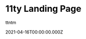 ---
title: 11ty Landing Page
github: https://github.com/ttntm/11ty-landing-page
demo: https://awesome11ty.ttntm.me
author: ttntm
date: 2021-04-16T00:00:00.000Z
ssg:
  - Eleventy
cms:
  - Markdown
css:
  - PostCSS
  - Tailwind
category:
  - Business
description: A simple landing page built with 11ty and Tailwind CSS.
draft: true
publish_date: '2021-03-31T08:33:39Z'
update_date: '2021-07-13T08:30:58Z'
github_star: 87
github_fork: 41
---